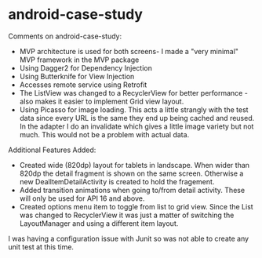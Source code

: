 # android-case-study

Comments on android-case-study:

* MVP architecture is used for both screens- I made a "very minimal" MVP framework in the MVP package
* Using Dagger2 for Dependency Injection
* Using Butterknife for View Injection
* Accesses remote service using Retrofit
* The ListView was changed to a RecyclerView for better performance - also makes it easier to implement Grid view layout.
* Using Picasso for image loading.  This acts a little strangly with the test data since every URL is the same they end up being cached and reused.  In the adapter I do an invalidate which gives a little image variety but not much.  This would not be a problem with actual data.

Additional Features Added:

* Created wide (820dp) layout for tablets in landscape.  When wider than 820dp the detail fragment is shown on the same screen.  Otherwise a new DealItemDetailActivity is created to hold the fragement.
* Added transition animations when going to/from detail activity.  These will only be used for API 16 and above.
* Created options menu item to toggle from list to grid view.  Since the List was changed to RecyclerView it was just a matter of switching the LayoutManager and using a different item layout.

I was having a configuration issue with Junit so was not able to create any unit test at this time.
